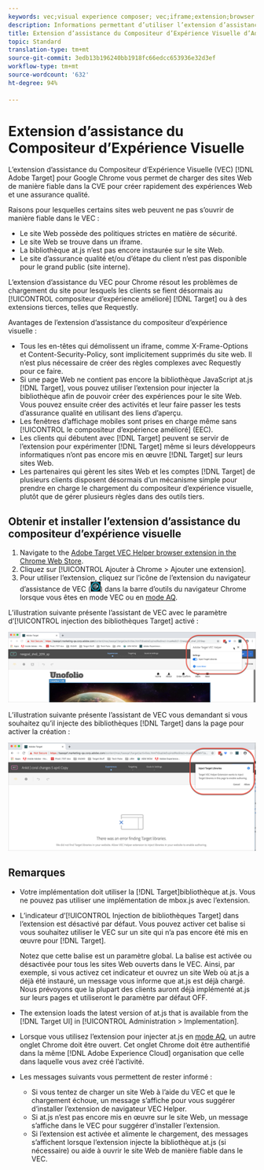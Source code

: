 ```yaml
---
keywords: vec;visual experience composer; vec;iframe;extension;browser
description: Informations permettant d’utiliser l’extension d’assistance de navigateur du Compositeur d’Expérience Visuelle (VEC) d’Adobe Target pour charger de manière fiable des sites Web dans le VEC afin de créer rapidement des expériences d’auteur et d’assurance qualité.
title: Extension d’assistance du Compositeur d’Expérience Visuelle d’Adobe Target (VEC)
topic: Standard
translation-type: tm+mt
source-git-commit: 3edb13b196240bb1918fc66edcc653936e32d3ef
workflow-type: tm+mt
source-wordcount: '632'
ht-degree: 94%

---
```



# Extension d’assistance du Compositeur d’Expérience Visuelle

L’extension d’assistance du Compositeur d’Expérience Visuelle (VEC) [!DNL Adobe Target] pour Google Chrome vous permet de charger des sites Web de manière fiable dans la CVE pour créer rapidement des expériences Web et une assurance qualité.

Raisons pour lesquelles certains sites web peuvent ne pas s’ouvrir de manière fiable dans le VEC :

* Le site Web possède des politiques strictes en matière de sécurité.
* Le site Web se trouve dans un iframe.
* La bibliothèque at.js n’est pas encore instaurée sur le site Web.
* Le site d’assurance qualité et/ou d’étape du client n’est pas disponible pour le grand public (site interne).

L’extension d’assistance du VEC pour Chrome résout les problèmes de chargement du site pour lesquels les clients se fient désormais au [!UICONTROL compositeur d’expérience amélioré] [!DNL Target] ou à des extensions tierces, telles que Requestly.

Avantages de l’extension d’assistance du compositeur d’expérience visuelle :

* Tous les en-têtes qui démolissent un iframe, comme X-Frame-Options et Content-Security-Policy, sont implicitement supprimés du site web. Il n’est plus nécessaire de créer des règles complexes avec Requestly pour ce faire.
* Si une page Web ne contient pas encore la bibliothèque JavaScript at.js [!DNL Target], vous pouvez utiliser l’extension pour injecter la bibliothèque afin de pouvoir créer des expériences pour le site Web. Vous pouvez ensuite créer des activités et leur faire passer les tests d’assurance qualité en utilisant des liens d’aperçu.
* Les fenêtres d’affichage mobiles sont prises en charge même sans [!UICONTROL le compositeur d’expérience amélioré] (EEC).
* Les clients qui débutent avec [!DNL Target] peuvent se servir de l’extension pour expérimenter [!DNL Target] même si leurs développeurs informatiques n’ont pas encore mis en œuvre [!DNL Target] sur leurs sites Web.
* Les partenaires qui gèrent les sites Web et les comptes [!DNL Target] de plusieurs clients disposent désormais d’un mécanisme simple pour prendre en charge le chargement du compositeur d’expérience visuelle, plutôt que de gérer plusieurs règles dans des outils tiers.

## Obtenir et installer l’extension d’assistance du compositeur d’expérience visuelle

1. Navigate to the [Adobe Target VEC Helper browser extension in the Chrome Web Store](https://chrome.google.com/webstore/detail/adobe-target-vec-helper/ggjpideecfnbipkacplkhhaflkdjagak).
1. Cliquez sur [!UICONTROL Ajouter à Chrome > Ajouter une extension].
1. Pour utiliser l’extension, cliquez sur l’icône de l’extension du navigateur d’assistance de VEC (![icône de l’assistant de VEC](/help/c-experiences/c-visual-experience-composer/r-troubleshoot-composer/assets/vec-help-extension.png)) dans la barre d’outils du navigateur Chrome lorsque vous êtes en mode VEC ou en [mode AQ](/help/c-activities/c-activity-qa/activity-qa.md).

L’illustration suivante présente l’assistant de VEC avec le paramètre d’[!UICONTROL injection des bibliothèques Target] activé :

![Assistant de VEC 1](/help/c-experiences/c-visual-experience-composer/r-troubleshoot-composer/assets/vec-help-extension-1.png)

L’illustration suivante présente l’assistant de VEC vous demandant si vous souhaitez qu’il injecte des bibliothèques [!DNL Target] dans la page pour activer la création :

![Assistant de VEC 2](/help/c-experiences/c-visual-experience-composer/r-troubleshoot-composer/assets/vec-helper.png)

## Remarques

* Votre implémentation doit utiliser la [!DNL Target]bibliothèque at.js. Vous ne pouvez pas utiliser une implémentation de mbox.js avec l’extension.
* L’indicateur d’[!UICONTROL Injection de bibliothèques Target] dans l’extension est désactivé par défaut. Vous pouvez activer cet balise si vous souhaitez utiliser le VEC sur un site qui n’a pas encore été mis en œuvre pour [!DNL Target].

   Notez que cette balise est un paramètre global. La balise est activée ou désactivée pour tous les sites Web ouverts dans le VEC. Ainsi, par exemple, si vous activez cet indicateur et ouvrez un site Web où at.js a déjà été instauré, un message vous informe que at.js est déjà chargé. Nous prévoyons que la plupart des clients auront déjà implémenté at.js sur leurs pages et utiliseront le paramètre par défaut OFF.

* The extension loads the latest version of at.js that is available from the [!DNL Target UI] in [!UICONTROL Administration > Implementation].
* Lorsque vous utilisez l’extension pour injecter at.js en [mode AQ](/help/c-activities/c-activity-qa/activity-qa.md), un autre onglet Chrome doit être ouvert. Cet onglet Chrome doit être authentifié dans la même [!DNL Adobe Experience Cloud] organisation que celle dans laquelle vous avez créé l’activité.
* Les messages suivants vous permettent de rester informé :

   * Si vous tentez de charger un site Web à l’aide du VEC et que le chargement échoue, un message s’affiche pour vous suggérer d’installer l’extension de navigateur VEC Helper.
   * Si at.js n’est pas encore mis en œuvre sur le site Web, un message s’affiche dans le VEC pour suggérer d’installer l’extension.
   * Si l’extension est activée et alimente le chargement, des messages s’affichent lorsque l’extension injecte la bibliothèque at.js (si nécessaire) ou aide à ouvrir le site Web de manière fiable dans le VEC.